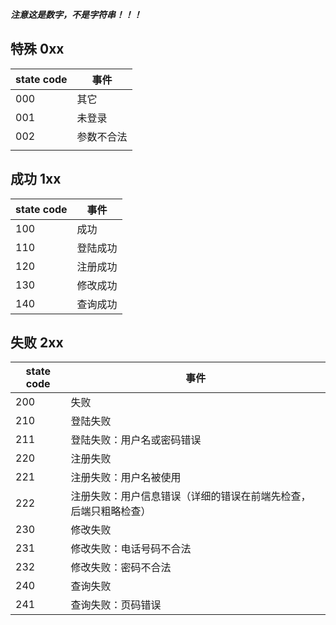 ***注意这是数字，不是字符串！！！***

## 特殊 0xx

| state code | 事件                                                         |
| ---------- | ------------------------------------------------------------ |
| 000        | 其它       |
| 001        | 未登录     |
| 002        | 参数不合法 |
|            |            |

## 成功 1xx

| state code | 事件     |
| ---------- | -------- |
| 100        | 成功     |
| 110        | 登陆成功 |
| 120        | 注册成功 |
| 130        | 修改成功 |
| 140        | 查询成功 |



## 失败 2xx

| state code | 事件                                                         |
| ---------- | ------------------------------------------------------------ |
| 200        | 失败                                                         |
| 210        | 登陆失败                                                     |
| 211        | 登陆失败：用户名或密码错误                                   |
| 220        | 注册失败                                                     |
| 221        | 注册失败：用户名被使用                                       |
| 222        | 注册失败：用户信息错误（详细的错误在前端先检查，后端只粗略检查） |
| 230        | 修改失败                                                     |
| 231        | 修改失败：电话号码不合法                                     |
| 232        | 修改失败：密码不合法                                         |
| 240        | 查询失败                                                     |
| 241        | 查询失败：页码错误                                           |

